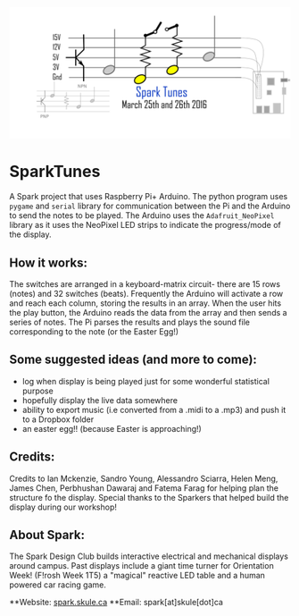 ![alt text](https://raw.githubusercontent.com/jasonwong94/SparkTunes/master/sparkTunes_newDate.png "Spark Tunes")

# SparkTunes

A Spark project that uses Raspberry Pi+ Arduino. The python program uses `pygame` and `serial` library for communication between the Pi and the Arduino to send the notes to be played. The Arduino uses the `Adafruit_NeoPixel` library as it uses the NeoPixel LED strips to indicate the progress/mode of the display. 

## How it works:
The switches are arranged in a keyboard-matrix circuit- there are 15 rows (notes) and 32 switches (beats). Frequently the Arduino will activate a row and reach each column, storing the results in an array. When the user hits the play button, the Arduino reads the data from the array and then sends a series of notes. The Pi parses the results and plays the sound file corresponding to the note (or the Easter Egg!)

## Some suggested ideas (and more to come):
* log when display is being played just for some wonderful statistical purpose
* hopefully display the live data somewhere
* ability to export music (i.e converted from a .midi to a .mp3) and push it to a Dropbox folder
* an easter egg!! (because Easter is approaching!)

## Credits:
Credits to Ian Mckenzie, Sandro Young, Alessandro Sciarra, Helen Meng, James Chen, Perbhushan Dawaraj and Fatema Farag for helping plan the structure fo the display. Special thanks to the Sparkers that helped build the display during our workshop!

## About Spark:
The Spark Design Club builds interactive electrical and mechanical displays around campus. Past displays include a giant time turner for Orientation Week! (F!rosh Week 1T5) a "magical" reactive LED table and a human powered car racing game.

**Website:  [spark.skule.ca](https://spark.skule.ca) **Email: spark[at]skule[dot]ca 
